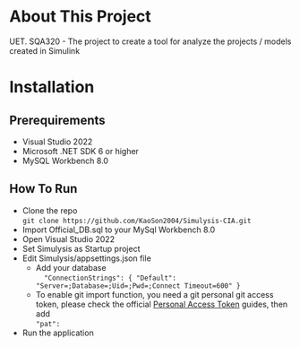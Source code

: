 # About This Project
UET. SQA320 - The project to create a tool for analyze the projects / models created in Simulink
# Installation
## Prerequirements
- Visual Studio 2022
- Microsoft .NET SDK 6 or higher
- MySQL Workbench 8.0

## How To Run
- Clone the repo <br />
  `git clone https://github.com/KaoSon2004/Simulysis-CIA.git`
- Import Official_DB.sql to your MySql Workbench 8.0
- Open Visual Studio 2022
- Set Simulysis as Startup project
- Edit Simulysis/appsettings.json file
  - Add your database <br />
    `  "ConnectionStrings": {
      "Default": "Server=;Database=;Uid=;Pwd=;Connect Timeout=600"
    }`
  - To enable git import function, you need a git personal git access token, please check the official [Personal Access Token](https://docs.github.com/en/authentication/keeping-your-account-and-data-secure/managing-your-personal-access-tokens) guides, then add <br />
    `"pat": `
- Run the application

